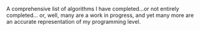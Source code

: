 A comprehensive list of algorithms I have completed...or not entirely completed...
or, well, many are a work in progress, and yet many more are an accurate representation of my programming level.
